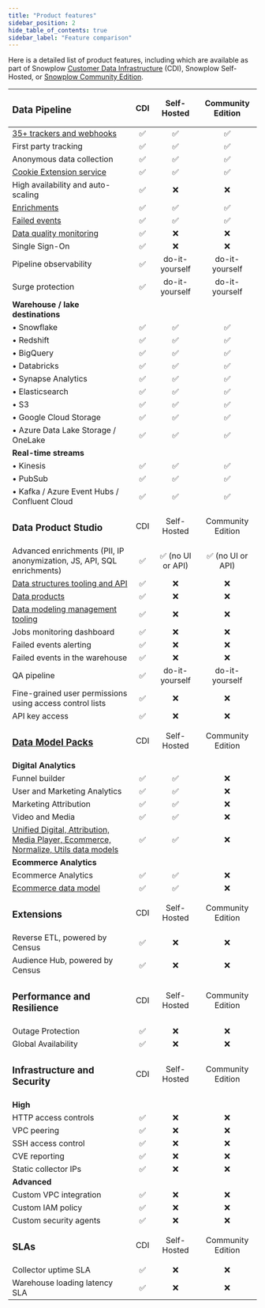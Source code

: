 ```yaml
---
title: "Product features"
sidebar_position: 2
hide_table_of_contents: true
sidebar_label: "Feature comparison"
---
```


Here is a detailed list of product features, including which are available as part of Snowplow [Customer Data Infrastructure](/docs/get-started/index.md) (CDI), Snowplow Self-Hosted, or [Snowplow Community Edition](/docs/get-started/snowplow-community-edition/index.md).

| <h3>Data Pipeline</h3>                                                                                                    |  CDI  |   Self-Hosted    | Community Edition |
| :------------------------------------------------------------------------------------------------------------------------ | :---: | :--------------: | :---------------: |
| [35+ trackers and webhooks](/docs/sources/index.md)                                                                       |   ✅   |        ✅         |         ✅         |
| First party tracking                                                                                                      |   ✅   |        ✅         |         ✅         |
| Anonymous data collection                                                                                                 |   ✅   |        ✅         |         ✅         |
| [Cookie Extension service](/docs/events/cookie-extension/index.md)                                                        |   ✅   |        ✅         |         ✅         |
| High availability and auto-scaling                                                                                        |   ✅   |        ❌         |         ❌         |
| [Enrichments](/docs/pipeline/enrichments/available-enrichments/index.md)                                                  |   ✅   |        ✅         |         ✅         |
| [Failed events](/docs/fundamentals/failed-events/index.md)                                                                |   ✅   |        ✅         |         ✅         |
| [Data quality monitoring](/docs/data-product-studio/data-quality/failed-events/monitoring-failed-events/index.md)         |   ✅   |        ❌         |         ❌         |
| Single Sign-On                                                                                                            |   ✅   |        ❌         |         ❌         |
| Pipeline observability                                                                                                    |   ✅   |  do-it-yourself  |  do-it-yourself   |
| Surge protection                                                                                                          |   ✅   |  do-it-yourself  |  do-it-yourself   |
| **Warehouse / lake destinations**                                                                                         |       |                  |                   |
| • Snowflake                                                                                                               |   ✅   |        ✅         |         ✅         |
| • Redshift                                                                                                                |   ✅   |        ✅         |         ✅         |
| • BigQuery                                                                                                                |   ✅   |        ✅         |         ✅         |
| • Databricks                                                                                                              |   ✅   |        ✅         |         ✅         |
| • Synapse Analytics                                                                                                       |   ✅   |        ✅         |         ✅         |
| • Elasticsearch                                                                                                           |   ✅   |        ✅         |         ✅         |
| • S3                                                                                                                      |   ✅   |        ✅         |         ✅         |
| • Google Cloud Storage                                                                                                    |   ✅   |        ✅         |         ✅         |
| • Azure Data Lake Storage / OneLake                                                                                       |   ✅   |        ✅         |         ✅         |
| **Real-time streams**                                                                                                     |       |                  |                   |
| • Kinesis                                                                                                                 |   ✅   |        ✅         |         ✅         |
| • PubSub                                                                                                                  |   ✅   |        ✅         |         ✅         |
| • Kafka / Azure Event Hubs / Confluent Cloud                                                                              |   ✅   |        ✅         |         ✅         |
| <h3>Data Product Studio</h3>                                                                                              |  CDI  |   Self-Hosted    | Community Edition |
| Advanced enrichments (PII, IP anonymization, JS, API, SQL enrichments)                                                    |   ✅   | ✅ (no UI or API) | ✅ (no UI or API)  |
| [Data structures tooling and API](/docs/data-product-studio/data-structures/manage/index.md)                              |   ✅   |        ❌         |         ❌         |
| [Data products](/docs/data-product-studio/data-products/index.md)                                                         |   ✅   |        ❌         |         ❌         |
| [Data modeling management tooling](/docs/modeling-your-data/running-data-models-via-console/dbt/index.md)            |   ✅   |        ❌         |         ❌         |
| Jobs monitoring dashboard                                                                                                 |   ✅   |        ❌         |         ❌         |
| Failed events alerting                                                                                                    |   ✅   |        ❌         |         ❌         |
| Failed events in the warehouse                                                                                            |   ✅   |        ❌         |         ❌         |
| QA pipeline                                                                                                               |   ✅   |  do-it-yourself  |  do-it-yourself   |
| Fine-grained user permissions using access control lists                                                                  |   ✅   |        ❌         |         ❌         |
| API key access                                                                                                            |   ✅   |        ❌         |         ❌         |
| <h3>[Data Model Packs](/docs/modeling-your-data/visualization/index.md)</h3>                                              |  CDI  |   Self-Hosted    | Community Edition |
| **Digital Analytics**                                                                                                     |       |                  |                   |
| Funnel builder                                                                                                            |   ✅   |        ✅         |         ❌         |
| User and Marketing Analytics                                                                                              |   ✅   |        ✅         |         ❌         |
| Marketing Attribution                                                                                                     |   ✅   |        ✅         |         ❌         |
| Video and Media                                                                                                           |   ✅   |        ✅         |         ❌         |
| [Unified Digital, Attribution, Media Player, Ecommerce, Normalize, Utils data models](/docs/modeling-your-data/index.md)  |   ✅   |        ✅         |         ❌         |
| **Ecommerce Analytics**                                                                                                   |       |                  |                   |
| Ecommerce Analytics                                                                                                       |   ✅   |        ✅         |         ❌         |
| [Ecommerce data model](/docs/modeling-your-data/modeling-your-data-with-dbt/dbt-models/dbt-ecommerce-data-model/index.md) |   ✅   |        ✅         |         ❌         |
| <h3>Extensions</h3>                                                                                                       |  CDI  |   Self-Hosted    | Community Edition |
| Reverse ETL, powered by Census                                                                                            |   ✅   |        ❌         |         ❌         |
| Audience Hub, powered by Census                                                                                           |   ✅   |        ❌         |         ❌         |
| <h3>Performance and Resilience</h3>                                                                                       |  CDI  |   Self-Hosted    | Community Edition |
| Outage Protection                                                                                                         |   ✅   |        ❌         |         ❌         |
| Global Availability                                                                                                       |   ✅   |        ❌         |         ❌         |
| <h3>Infrastructure and Security</h3>                                                                                      |  CDI  |   Self-Hosted    | Community Edition |
| **High**                                                                                                                  |       |                  |                   |
| HTTP access controls                                                                                                      |   ✅   |        ❌         |         ❌         |
| VPC peering                                                                                                               |   ✅   |        ❌         |         ❌         |
| SSH access control                                                                                                        |   ✅   |        ❌         |         ❌         |
| CVE reporting                                                                                                             |   ✅   |        ❌         |         ❌         |
| Static collector IPs                                                                                                      |   ✅   |        ❌         |         ❌         |
| **Advanced**                                                                                                              |       |                  |                   |
| Custom VPC integration                                                                                                    |   ✅   |        ❌         |         ❌         |
| Custom IAM policy                                                                                                         |   ✅   |        ❌         |         ❌         |
| Custom security agents                                                                                                    |   ✅   |        ❌         |         ❌         |
| <h3>SLAs</h3>                                                                                                             |  CDI  |   Self-Hosted    | Community Edition |
| Collector uptime SLA                                                                                                      |   ✅   |        ❌         |         ❌         |
| Warehouse loading latency SLA                                                                                             |   ✅   |        ❌         |         ❌         |
